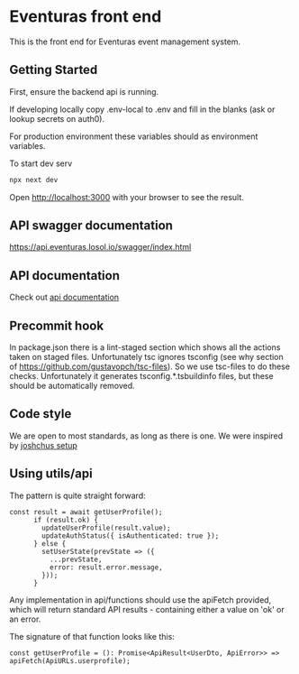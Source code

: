 # Eventuras front end

This is the front end for Eventuras event management system.

## Getting Started

First, ensure the backend api is running.

If developing locally copy .env-local to .env and fill in the blanks (ask or lookup secrets on auth0).

For production environment these variables should as environment variables.

To start dev serv

```bash
npx next dev
```

Open [http://localhost:3000](http://localhost:3000) with your browser to see the result.

## API swagger documentation

https://api.eventuras.losol.io/swagger/index.html

## API documentation

Check out [api documentation](src/utils/api/README.md)

## Precommit hook

In package.json there is a lint-staged section which shows all the actions taken on staged files.
Unfortunately tsc ignores tsconfig (see why section of https://github.com/gustavopch/tsc-files). So we use tsc-files to do these checks. Unfortunately it generates tsconfig.\*.tsbuildinfo files, but these should be automatically removed.

## Code style

We are open to most standards, as long as there is one. We were inspired by [joshchus setup](https://dev.to/joshchu/how-to-setup-prettier-eslint-husky-and-lint-staged-with-a-nextjs-and-typescript-project-i7b)

## Using utils/api

The pattern is quite straight forward:

```
const result = await getUserProfile();
      if (result.ok) {
        updateUserProfile(result.value);
        updateAuthStatus({ isAuthenticated: true });
      } else {
        setUserState(prevState => ({
          ...prevState,
          error: result.error.message,
        }));
      }
```

Any implementation in api/functions should use the apiFetch provided, which will return standard API results - containing either a value on 'ok' or an error.

The signature of that function looks like this:

```
const getUserProfile = (): Promise<ApiResult<UserDto, ApiError>> => apiFetch(ApiURLs.userprofile);
```